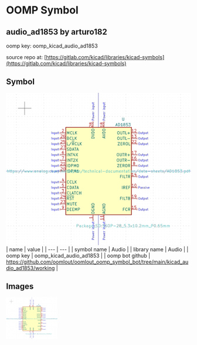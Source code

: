 # OOMP Symbol  
## audio_ad1853  by arturo182  
  
oomp key: oomp_kicad_audio_ad1853  
  
source repo at: [https://gitlab.com/kicad/libraries/kicad-symbols](https://gitlab.com/kicad/libraries/kicad-symbols)  
## Symbol  
  
[![working.png](working_600.png)](working.png)  
| name | value | 
| --- | --- | 
| symbol name | Audio | 
| library name | Audio | 
| oomp key | oomp_kicad_audio_ad1853 | 
| oomp bot github | https://github.com/oomlout/oomlout_oomp_symbol_bot/tree/main/kicad_audio_ad1853/working | 
## Images  
  
[![working.png](working_140.png)](working.png)  
